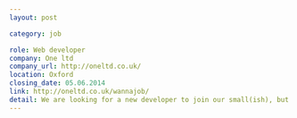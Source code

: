 ```yaml
---
layout: post

category: job

role: Web developer
company: One ltd
company_url: http://oneltd.co.uk/
location: Oxford
closing_date: 05.06.2014
link: http://oneltd.co.uk/wannajob/
detail: We are looking for a new developer to join our small(ish), but mighty team. We mainly work with Wordpress as a CMS and you should be able to customise it to look like the amazing designs we produce. We offer a great working atmosphere, opportunities for training and much more...
---
```

